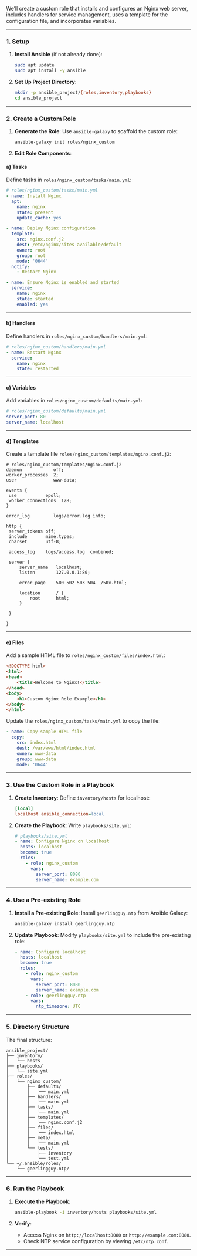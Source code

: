 We’ll create a custom role that installs and configures an Nginx web server, includes handlers for service management, uses a template for the configuration file, and incorporates variables.

---

### **1. Setup**

1. **Install Ansible** (if not already done):
   ```bash
   sudo apt update
   sudo apt install -y ansible
   ```

2. **Set Up Project Directory**:
   ```bash
   mkdir -p ansible_project/{roles,inventory,playbooks}
   cd ansible_project
   ```

---

### **2. Create a Custom Role**

1. **Generate the Role**:
   Use `ansible-galaxy` to scaffold the custom role:
   ```bash
   ansible-galaxy init roles/nginx_custom
   ```

2. **Edit Role Components**:

#### **a) Tasks**
   Define tasks in `roles/nginx_custom/tasks/main.yml`:
   ```yaml
   # roles/nginx_custom/tasks/main.yml
   - name: Install Nginx
     apt:
       name: nginx
       state: present
       update_cache: yes

   - name: Deploy Nginx configuration
     template:
       src: nginx.conf.j2
       dest: /etc/nginx/sites-available/default
       owner: root
       group: root
       mode: '0644'
     notify:
       - Restart Nginx

   - name: Ensure Nginx is enabled and started
     service:
       name: nginx
       state: started
       enabled: yes
   ```

---

#### **b) Handlers**
   Define handlers in `roles/nginx_custom/handlers/main.yml`:
   ```yaml
   # roles/nginx_custom/handlers/main.yml
   - name: Restart Nginx
     service:
       name: nginx
       state: restarted
   ```

---

#### **c) Variables**
   Add variables in `roles/nginx_custom/defaults/main.yml`:
   ```yaml
   # roles/nginx_custom/defaults/main.yml
   server_port: 80
   server_name: localhost
   ```

---

#### **d) Templates**
   Create a template file `roles/nginx_custom/templates/nginx.conf.j2`:
   ```nginx
   # roles/nginx_custom/templates/nginx.conf.j2
daemon            off;
worker_processes  2;
user              www-data;

events {
    use           epoll;
    worker_connections  128;
}

error_log         logs/error.log info;

http {
    server_tokens off;
    include       mime.types;
    charset       utf-8;

    access_log    logs/access.log  combined;

    server {
        server_name   localhost;
        listen        127.0.0.1:80;

        error_page    500 502 503 504  /50x.html;

        location      / {
            root      html;
        }

    }

} 
   ```

---

#### **e) Files**
   Add a sample HTML file to `roles/nginx_custom/files/index.html`:
   ```html
   <!DOCTYPE html>
   <html>
   <head>
       <title>Welcome to Nginx!</title>
   </head>
   <body>
       <h1>Custom Nginx Role Example</h1>
   </body>
   </html>
   ```

   Update the `roles/nginx_custom/tasks/main.yml` to copy the file:
   ```yaml
   - name: Copy sample HTML file
     copy:
       src: index.html
       dest: /var/www/html/index.html
       owner: www-data
       group: www-data
       mode: '0644'
   ```

---

### **3. Use the Custom Role in a Playbook**

1. **Create Inventory**:
   Define `inventory/hosts` for localhost:
   ```ini
   [local]
   localhost ansible_connection=local
   ```

2. **Create the Playbook**:
   Write `playbooks/site.yml`:
   ```yaml
   # playbooks/site.yml
   - name: Configure Nginx on localhost
     hosts: localhost
     become: true
     roles:
       - role: nginx_custom
         vars:
           server_port: 8080
           server_name: example.com
   ```

---

### **4. Use a Pre-existing Role**

1. **Install a Pre-existing Role**:
   Install `geerlingguy.ntp` from Ansible Galaxy:
   ```bash
   ansible-galaxy install geerlingguy.ntp
   ```

2. **Update Playbook**:
   Modify `playbooks/site.yml` to include the pre-existing role:
   ```yaml
   - name: Configure localhost
     hosts: localhost
     become: true
     roles:
       - role: nginx_custom
         vars:
           server_port: 8080
           server_name: example.com
       - role: geerlingguy.ntp
         vars:
           ntp_timezone: UTC
   ```

---

### **5. Directory Structure**

The final structure:
```plaintext
ansible_project/
├── inventory/
│   └── hosts
├── playbooks/
│   └── site.yml
├── roles/
│   └── nginx_custom/
│       ├── defaults/
│       │   └── main.yml
│       ├── handlers/
│       │   └── main.yml
│       ├── tasks/
│       │   └── main.yml
│       ├── templates/
│       │   └── nginx.conf.j2
│       ├── files/
│       │   └── index.html
│       ├── meta/
│       │   └── main.yml
│       └── tests/
│           ├── inventory
│           └── test.yml
└── ~/.ansible/roles/
    └── geerlingguy.ntp/
```

---

### **6. Run the Playbook**

1. **Execute the Playbook**:
   ```bash
   ansible-playbook -i inventory/hosts playbooks/site.yml
   ```

2. **Verify**:
   - Access Nginx on `http://localhost:8080` or `http://example.com:8080`.
   - Check NTP service configuration by viewing `/etc/ntp.conf`.

---
